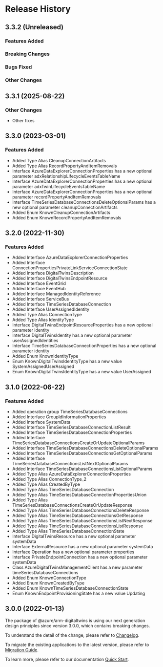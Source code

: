 # Release History

## 3.3.2 (Unreleased)

### Features Added

### Breaking Changes

### Bugs Fixed

### Other Changes

## 3.3.1 (2025-08-22)

### Other Changes

  - Other fixes

## 3.3.0 (2023-03-01)
    
### Features Added

  - Added Type Alias CleanupConnectionArtifacts
  - Added Type Alias RecordPropertyAndItemRemovals
  - Interface AzureDataExplorerConnectionProperties has a new optional parameter adxRelationshipLifecycleEventsTableName
  - Interface AzureDataExplorerConnectionProperties has a new optional parameter adxTwinLifecycleEventsTableName
  - Interface AzureDataExplorerConnectionProperties has a new optional parameter recordPropertyAndItemRemovals
  - Interface TimeSeriesDatabaseConnectionsDeleteOptionalParams has a new optional parameter cleanupConnectionArtifacts
  - Added Enum KnownCleanupConnectionArtifacts
  - Added Enum KnownRecordPropertyAndItemRemovals
    
    
## 3.2.0 (2022-11-30)
    
### Features Added

  - Added Interface AzureDataExplorerConnectionProperties
  - Added Interface ConnectionPropertiesPrivateLinkServiceConnectionState
  - Added Interface DigitalTwinsDescription
  - Added Interface DigitalTwinsEndpointResource
  - Added Interface EventGrid
  - Added Interface EventHub
  - Added Interface ManagedIdentityReference
  - Added Interface ServiceBus
  - Added Interface TimeSeriesDatabaseConnection
  - Added Interface UserAssignedIdentity
  - Added Type Alias ConnectionType
  - Added Type Alias IdentityType
  - Interface DigitalTwinsEndpointResourceProperties has a new optional parameter identity
  - Interface DigitalTwinsIdentity has a new optional parameter userAssignedIdentities
  - Interface TimeSeriesDatabaseConnectionProperties has a new optional parameter identity
  - Added Enum KnownIdentityType
  - Enum KnownDigitalTwinsIdentityType has a new value SystemAssignedUserAssigned
  - Enum KnownDigitalTwinsIdentityType has a new value UserAssigned
    
    
## 3.1.0 (2022-06-22)
    
### Features Added

  - Added operation group TimeSeriesDatabaseConnections
  - Added Interface GroupIdInformationProperties
  - Added Interface SystemData
  - Added Interface TimeSeriesDatabaseConnectionListResult
  - Added Interface TimeSeriesDatabaseConnectionProperties
  - Added Interface TimeSeriesDatabaseConnectionsCreateOrUpdateOptionalParams
  - Added Interface TimeSeriesDatabaseConnectionsDeleteOptionalParams
  - Added Interface TimeSeriesDatabaseConnectionsGetOptionalParams
  - Added Interface TimeSeriesDatabaseConnectionsListNextOptionalParams
  - Added Interface TimeSeriesDatabaseConnectionsListOptionalParams
  - Added Type Alias AzureDataExplorerConnectionProperties
  - Added Type Alias ConnectionType_2
  - Added Type Alias CreatedByType
  - Added Type Alias TimeSeriesDatabaseConnection
  - Added Type Alias TimeSeriesDatabaseConnectionPropertiesUnion
  - Added Type Alias TimeSeriesDatabaseConnectionsCreateOrUpdateResponse
  - Added Type Alias TimeSeriesDatabaseConnectionsDeleteResponse
  - Added Type Alias TimeSeriesDatabaseConnectionsGetResponse
  - Added Type Alias TimeSeriesDatabaseConnectionsListNextResponse
  - Added Type Alias TimeSeriesDatabaseConnectionsListResponse
  - Added Type Alias TimeSeriesDatabaseConnectionState
  - Interface DigitalTwinsResource has a new optional parameter systemData
  - Interface ExternalResource has a new optional parameter systemData
  - Interface Operation has a new optional parameter properties
  - Interface PrivateEndpointConnection has a new optional parameter systemData
  - Class AzureDigitalTwinsManagementClient has a new parameter timeSeriesDatabaseConnections
  - Added Enum KnownConnectionType
  - Added Enum KnownCreatedByType
  - Added Enum KnownTimeSeriesDatabaseConnectionState
  - Enum KnownEndpointProvisioningState has a new value Updating
    
    
## 3.0.0 (2022-01-13)

The package of @azure/arm-digitaltwins is using our next generation design principles since version 3.0.0, which contains breaking changes.

To understand the detail of the change, please refer to [Changelog](https://aka.ms/js-track2-changelog).

To migrate the existing applications to the latest version, please refer to [Migration Guide](https://aka.ms/js-track2-migration-guide).

To learn more, please refer to our documentation [Quick Start](https://aka.ms/azsdk/js/mgmt/quickstart ).
